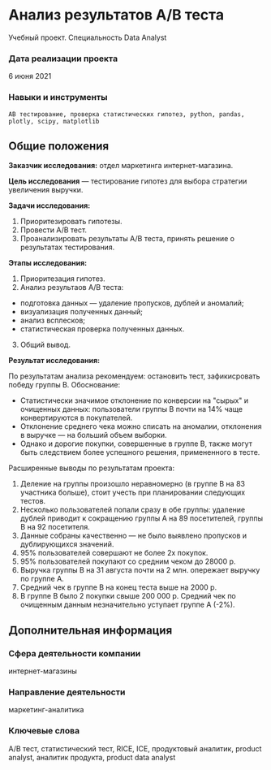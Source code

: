 # Анализ результатов A/B теста
Учебный проект. Специальность Data Analyst

### Дата реализации проекта

6 июня 2021

### Навыки и инструменты

    АВ тестирование, проверка статистических гипотез, python, pandas, plotly, scipy, matplotlib

## Общие положения

**Заказчик исследования:** отдел маркетинга интернет-магазина.

**Цель исследования** — тестирование гипотез для выбора стратегии увеличения выручки.

**Задачи исследования:**

1. Приоритезировать гипотезы.
2. Провести A/B тест.
3. Проанализировать результаты A/B теста, принять решение о результатах тестирования.

**Этапы исследования:**

1. Приоритезация гипотез.
2. Анализ результаов A/B теста:
- подготовка данных — удаление пропусков, дублей и аномалий;
- визуализация полученных данный;
- анализ всплесков;
- статистическая проверка полученных данных.
3. Общий вывод.

**Результат исследования:**

По результатам анализа рекомендуем: остановить тест, зафикисровать победу группы В. Обоснование:

- Статистически значимое отклонение по конверсии на "сырых" и очищенных данных: пользователи группы В почти на 14% чаще конвертируются в покупателей.
- Отклонение среднего чека можно списать на аномалии, отклонения в выручке — на больший объем выборки.
- Однако и дорогие покупки, совершенные в группе В, также могут быть следствием более успешного решения, примененного в тесте.

Расширенные выводы по результатам проекта:

1. Деление на группы произошло неравномерно (в группе В на 83 участника больше), стоит учесть при планировании следующих тестов.
2. Несколько пользователей попали сразу в обе группы: удаление дублей приводит к сокращению группы А на 89 посетителей, группы В на 92 посетителя.
3. Данные собраны качественно — не было выявлено пропусков и дублирующихся значений.
4. 95% пользователей совершают не более 2х покупок.
5. 95% пользователей покупают со средним чеком до 28000 р.
6. Выручка группы В на 31 августа почти на 2 млн. опережает выручку по группе А.
7. Средний чек в группе В на конец теста выше на 2000 р.
8. В группе В было 2 покупки свыше 200 000 р. Средний чек по очищенным данным незначительно уступает группе А (-2%).

## Дополнительная информация

### Сфера деятельности компании

интернет-магазины

### Направление деятельности

маркетинг-аналитика

### Ключевые слова

A/B тест, статистический тест, RICE, ICE, продуктовый аналитик, product analyst, аналитик продукта, product data analyst
